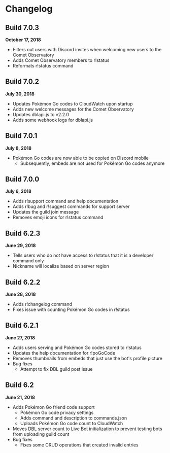 # Changelog
## Build 7.0.3
**October 17, 2018**
* Filters out users with Discord invites when welcoming new users to the Comet Observatory
* Adds Comet Observatory members to r!status
* Reformats r!status command

## Build 7.0.2
**July 30, 2018**
* Updates Pokémon Go codes to CloudWatch upon startup
* Adds new welcome messages for the Comet Observatory
* Updates dblapi.js to v2.2.0
* Adds some webhook logs for dblapi.js

## Build 7.0.1
**July 8, 2018**
* Pokémon Go codes are now able to be copied on Discord mobile
  * Subsequently, embeds are not used for Pokémon Go codes anymore

## Build 7.0.0
**July 6, 2018**
* Adds r!support command and help documentation
* Adds r!bug and r!suggest commands for support server
* Updates the guild join message
* Removes emoji icons for r!status command

## Build 6.2.3
**June 29, 2018**
* Tells users who do not have access to r!status that it is a developer command only
* Nickname will localize based on server region

## Build 6.2.2
**June 28, 2018**
* Adds r!changelog command
* Fixes issue with counting Pokémon Go codes in r!status

## Build 6.2.1
**June 27, 2018**
* Adds users serving and Pokémon Go codes stored to r!status
* Updates the help documentation for r!poGoCode
* Removes thumbnails from embeds that just use the bot's profile picture
* Bug fixes
  * Attempt to fix DBL guild post issue

## Build 6.2
**June 21, 2018**
* Adds Pokémon Go friend code support
  * Pokémon Go code privacy settings
  * Adds command and description to commands.json
  * Uploads Pokémon Go code count to CloudWatch
* Moves DBL server count to Live Bot initialization to prevent testing bots from uploading guild count
* Bug fixes
  * Fixes some CRUD operations that created invalid entries
